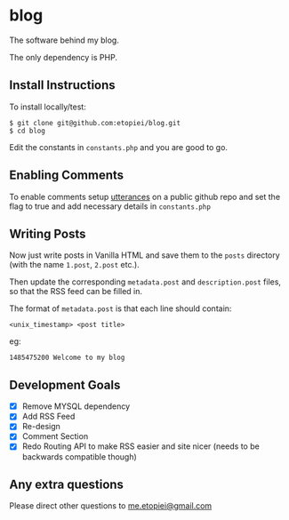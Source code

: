 # blog

The software behind my blog.

The only dependency is PHP.

## Install Instructions

To install locally/test:

	$ git clone git@github.com:etopiei/blog.git
	$ cd blog

Edit the constants in `constants.php` and you are good to go.

## Enabling Comments

To enable comments setup [utterances](http://utteranc.es) on a public github repo and set the flag to true and add necessary details in `constants.php`

## Writing Posts

Now just write posts in Vanilla HTML and save them to the `posts` directory (with the name `1.post`, `2.post` etc.).

Then update the corresponding `metadata.post` and `description.post` files, so that the RSS feed can be filled in. 

The format of `metadata.post` is that each line should contain:

```
<unix_timestamp> <post title>
```

eg:

```
1485475200 Welcome to my blog
```

## Development Goals

 - [x] Remove MYSQL dependency
 - [x] Add RSS Feed
 - [x] Re-design
 - [x] Comment Section
 - [x] Redo Routing API to make RSS easier and site nicer (needs to be backwards compatible though)

## Any extra questions

Please direct other questions to me.etopiei@gmail.com
